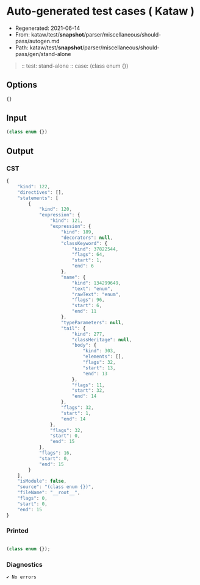 # Auto-generated test cases ( Kataw )
- Regenerated: 2021-06-14
- From: kataw/test/__snapshot__/parser/miscellaneous/should-pass/autogen.md
- Path: kataw/test/__snapshot__/parser/miscellaneous/should-pass/gen/stand-alone
> :: test: stand-alone
> :: case: (class enum {})
## Options

`````js
{}
`````
## Input

`````js
(class enum {})
`````
## Output

### CST

```javascript
{
    "kind": 122,
    "directives": [],
    "statements": [
        {
            "kind": 120,
            "expression": {
                "kind": 121,
                "expression": {
                    "kind": 189,
                    "decorators": null,
                    "classKeyword": {
                        "kind": 37822544,
                        "flags": 64,
                        "start": 1,
                        "end": 6
                    },
                    "name": {
                        "kind": 134299649,
                        "text": "enum",
                        "rawText": "enum",
                        "flags": 96,
                        "start": 6,
                        "end": 11
                    },
                    "typeParameters": null,
                    "tail": {
                        "kind": 277,
                        "classHeritage": null,
                        "body": {
                            "kind": 303,
                            "elements": [],
                            "flags": 32,
                            "start": 13,
                            "end": 13
                        },
                        "flags": 11,
                        "start": 32,
                        "end": 14
                    },
                    "flags": 32,
                    "start": 1,
                    "end": 14
                },
                "flags": 32,
                "start": 0,
                "end": 15
            },
            "flags": 16,
            "start": 0,
            "end": 15
        }
    ],
    "isModule": false,
    "source": "(class enum {})",
    "fileName": "__root__",
    "flags": 0,
    "start": 0,
    "end": 15
}
```

### Printed

```javascript

(class enum {});
```

### Diagnostics

```javascript
✔ No errors
```

